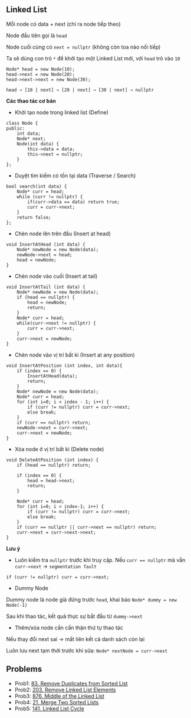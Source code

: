 ## Linked List 
Mỗi node có data + next (chỉ ra node tiếp theo)

Node đầu tiên gọi là `head`

Node cuối cùng có `next = nullptr` (không còn toa nào nối tiếp)

Ta sẽ dùng con trỏ `*` để khởi tạo một Linked List mới, với `head` trỏ vào `10` 
```
Node* head = new Node(10);      
head->next = new Node(20);     
head->next->next = new Node(30);

head → [10 | next] → [20 | next] → [30 | next] → nullptr
```

**Các thao tác cơ bản**

- Khởi tạo node trong linked list (Define)
```
class Node {
public:
    int data; 
    Node* next;
    Node(int data) {
        this->data = data;
        this->next = nullptr;
    }
};
```
- Duyệt tìm kiếm có tồn tại data (Traverse / Search) 
```
bool search(int data) {
    Node* curr = head; 
    while (curr != nullptr) {
        if(curr->data == data) return true;
        curr = curr->next;
    }
    return false;
};
```
- Chèn node lên trên đầu (Insert at head)
```
void InsertAtHead (int data) {
    Node* newNode = new Node(data);
    newNode->next = head;
    head = newNode;
}
```
- Chèn node vào cuối (Insert at tail) 
```
void InsertAtTail (int data) {
    Node* newNode = new Node(data);
    if (head == nullptr) {
        head = newNode;
        return;
    }
    Node* curr = head;
    while(curr->next != nullptr) {
        curr = curr->next;
    }
    curr->next = newNode;
}
``` 
- Chèn node vào vị trí bất kì (Insert at any position)
```
void InsertAtPosition (int index, int data){
    if (index == 0) {
        InsertAtHead(data);
        return;
    }
    Node* newNode = new Node(data);
    Node* curr = head;
    for (int i=0; i < index - 1; i++) {
        if (curr != nullptr) curr = curr->next;
        else break;
    }
    if (curr == nullptr) return;
    newNode->next = curr->next;
    curr->next = newNode;
}
```
- Xóa node ở vị trí bất kì (Delete node)
```
void DeleteAtPosition (int index) {
    if (head == nullptr) return;

    if (index == 0) {
        head = head->next;
        return;
    }

    Node* curr = head;
    for (int i=0; i < index-1; i++) {
        if (curr != nullptr) curr = curr->next;
        else break;
    }
    if (curr == nullptr || curr->next == nullptr) return;
    curr->next = curr->next->next;
}
```
**Lưu ý**

- Luôn kiểm tra `nullptr` trước khi truy cập. Nếu `curr == nullptr` mà vẫn `curr->next` → `segmentation fault`

``` 
if (curr != nullptr) curr = curr->next;
```
- Dummy Node 

Dummy node là node giả đứng trước `head`, khai báo `Node* dummy = new Node(-1)`

Sau khi thao tác, kết quả thực sự bắt đầu từ `dummy->next`

- Thêm/xóa node cần cẩn thận thứ tự thao tác

Nếu thay đổi next sai → mất liên kết cả danh sách còn lại

Luôn lưu next tạm thời trước khi sửa: `Node* nextNode = curr->next`



## Problems
- Prob1: [83. Remove Duplicates from Sorted List](https://leetcode.com/problems/remove-duplicates-from-sorted-list/description/)
- Prob2: [203. Remove Linked List Elements](https://leetcode.com/problems/remove-linked-list-elements/description/)
- Prob3: [876. Middle of the Linked List](https://leetcode.com/problems/middle-of-the-linked-list/description/)
- Prob4: [21. Merge Two Sorted Lists](https://leetcode.com/problems/merge-two-sorted-lists/description/)
- Prob5: [141. Linked List Cycle](https://leetcode.com/problems/linked-list-cycle/description/)